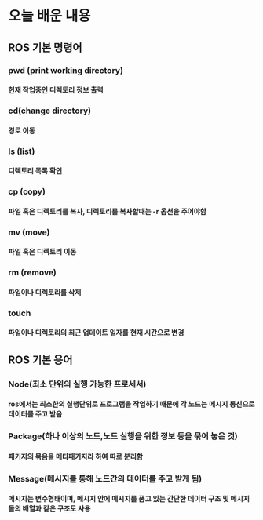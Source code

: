 # 오늘 배운 내용 
## ROS 기본 명령어
### pwd (print working directory)
#### 현재 작업중인 디렉토리 정보 출력
### cd(change directory)
#### 경로 이동
### ls (list)
#### 디렉토리 목록 확인
### cp (copy)
#### 파일 혹은 디렉토리를 복사, 디렉토리를 복사할때는 -r 옵션을 주어야함
### mv (move)
#### 파일 혹은 디렉토리 이동
### rm (remove)
#### 파일이나 디렉토리를 삭제
### touch
#### 파일이나 디렉토리의 최근 업데이트 일자를 현재 시간으로 변경
## ROS 기본 용어
### Node(최소 단위의 실행 가능한 프로세서)
#### ros에서는 최소한의 실행단위로 프로그램을 작업하기 때문에 각 노드는 메시지 통신으로 데이터를 주고 받음
### Package(하나 이상의 노드,노드 실행을 위한 정보 등을 묶어 놓은 것)
#### 패키지의 묶음을 메타패키지라 하여 따로 분리함
### Message(메시지를 통해 노드간의 데이터를 주고 받게 됨)
#### 메시지는 변수형태이며, 메시지 안에 메시지를 품고 있는 간단한 데이터 구조 및 메시지들의 배열과 같은 구조도 사용
